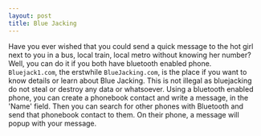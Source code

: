 ```yaml
---
layout: post
title: Blue Jacking
---
```


Have you ever wished that you could send a quick message to the hot girl next to you in a bus, local train, local metro without knowing her number? Well, you can do it if you both have bluetooth enabled phone. `Bluejack1.com`, the erstwhile `BlueJacking.com`, is the place if you want to know details or learn about Blue Jacking. This is not illegal as bluejacking do not steal or destroy any data or whatsoever. Using a bluetooth enabled phone, you can create a phonebook contact and write a message, in the 'Name' field. Then you can search for other phones with Bluetooth and send that phonebook contact to them. On their phone, a message will popup with your message.